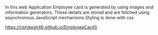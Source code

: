 In this web Application Employee card is generated by using images and information generators. These details are stored  and are fetched using asynchronous JavaScript mechanisms.Styling is done with css.

https://rishikesh46.github.io/EmployeeCard1/
